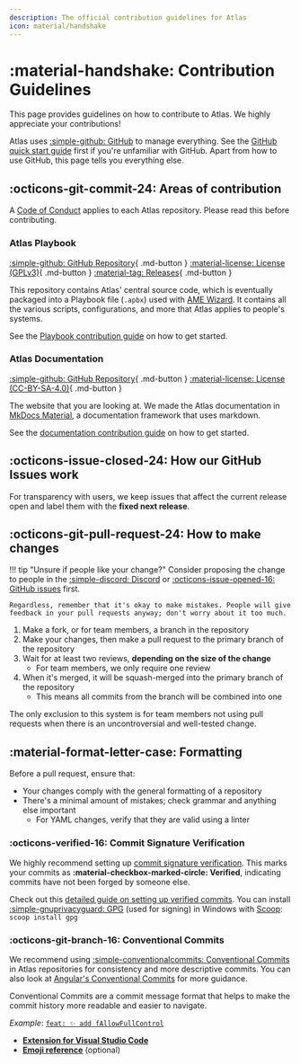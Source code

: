 ```yaml
---
description: The official contribution guidelines for Atlas
icon: material/handshake
---
```


# :material-handshake: Contribution Guidelines

This page provides guidelines on how to contribute to Atlas. We highly appreciate your contributions!

Atlas uses [:simple-github: GitHub](https://github.com/Atlas-OS) to manage everything. See the [GitHub quick start guide](https://docs.github.com/get-started/quickstart) first if you're unfamiliar with GitHub. Apart from how to use GitHub, this page tells you everything else.

## :octicons-git-commit-24: Areas of contribution

A [Code of Conduct](https://github.com/Atlas-OS/.github/blob/main/profile/CODE_OF_CONDUCT.md) applies to each Atlas repository. Please read this before contributing.

### Atlas Playbook

[:simple-github: GitHub Repository](https://github.com/Atlas-OS/Atlas){ .md-button }
[:material-license: License (GPLv3)](https://github.com/Atlas-OS/Atlas/blob/main/LICENSE){ .md-button }
[:material-tag: Releases](https://github.com/Atlas-OS/Atlas/releases){ .md-button }

This repository contains Atlas' central source code, which is eventually packaged into a Playbook file (`.apbx`) used with [AME Wizard](https://ameliorated.io/). It contains all the various scripts, configurations, and more that Atlas applies to people's systems.

See the [Playbook contribution guide](playbook.md) on how to get started.

### Atlas Documentation

[:simple-github: GitHub Repository](https://github.com/Atlas-OS/docs){ .md-button }
[:material-license: License (CC-BY-SA-4.0)](https://github.com/Atlas-OS/docs/blob/master/LICENSE){ .md-button }

The website that you are looking at. We made the Atlas documentation in [MkDocs Material](https://squidfunk.github.io/mkdocs-material/), a documentation framework that uses markdown.

See the [documentation contribution guide](documentation.md) on how to get started.

## :octicons-issue-closed-24: How our GitHub Issues work

For transparency with users, we keep issues that affect the current release open and label them with the **fixed next release**.

## :octicons-git-pull-request-24: How to make changes

!!! tip "Unsure if people like your change?"
	Consider proposing the change to people in the [:simple-discord: Discord](https://discord.gg/atlasos) or [:octicons-issue-opened-16: GitHub issues](https://github.com/Atlas-OS/Atlas/issues) first.
	
	Regardless, remember that it's okay to make mistakes. People will give feedback in your pull requests anyway; don't worry about it too much.


1. Make a fork, or for team members, a branch in the repository
1. Make your changes, then make a pull request to the primary branch of the repository
1. Wait for at least two reviews, **depending on the size of the change**
	- For team members, we only require one review
1. When it's merged, it will be squash-merged into the primary branch of the repository
	- This means all commits from the branch will be combined into one

The only exclusion to this system is for team members not using pull requests when there is an uncontroversial and well-tested change.

## :material-format-letter-case: Formatting

Before a pull request, ensure that:

- Your changes comply with the general formatting of a repository
- There's a minimal amount of mistakes; check grammar and anything else important
	- For YAML changes, verify that they are valid using a linter

### :octicons-verified-16: Commit Signature Verification

We highly recommend setting up [commit signature verification](https://docs.github.com/en/authentication/managing-commit-signature-verification). This marks your commits as **:material-checkbox-marked-circle: Verified**, indicating commits have not been forged by someone else.

Check out this [detailed guide on setting up verified commits](https://gist.github.com/Beneboe/3183a8a9eb53439dbee07c90b344c77e#file-how-to-setup-verified-commits-md). You can install [:simple-gnuprivacyguard: GPG](https://gnupg.org/) (used for signing) in Windows with [Scoop](https://scoop.sh/): `scoop install gpg`

### :octicons-git-branch-16: Conventional Commits

We recommend using [:simple-conventionalcommits: Conventional Commits](https://www.conventionalcommits.org/) in Atlas repositories for consistency and more descriptive commits. You can also look at [Angular's Conventional Commits](https://github.com/angular/angular/blob/68a6a07/CONTRIBUTING.md#commit) for more guidance.

Conventional Commits are a commit message format that helps to make the commit history more readable and easier to navigate.

*Example*: [`feat: ✨ add fAllowFullControl`](https://github.com/Atlas-OS/Atlas/commit/72cdcc7b327df19fd07e9c6eb0a10812ac6936b0)

- [**Extension for Visual Studio Code**](https://github.com/vivaxy/vscode-conventional-commits)
- [**Emoji reference**](https://gitmoji.dev) (optional)
